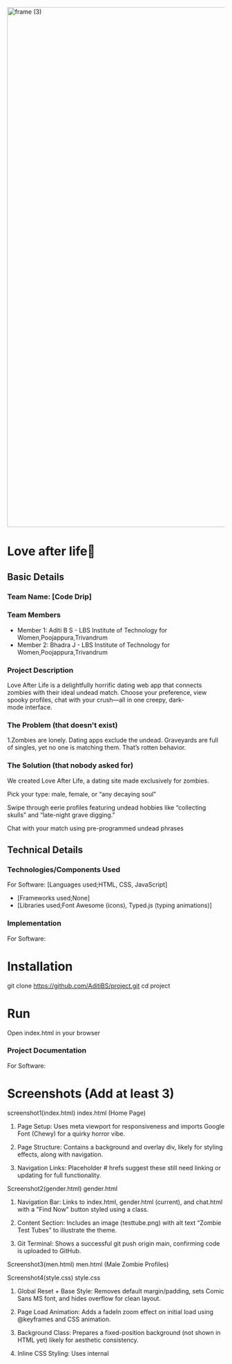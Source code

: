 <img width="3188" height="1202" alt="frame (3)" src="https://github.com/user-attachments/assets/517ad8e9-ad22-457d-9538-a9e62d137cd7" />


# Love after life🎯


## Basic Details
### Team Name: [Code Drip]


### Team Members
- Member 1: Aditi B S - LBS Institute of Technology for Women,Poojappura,Trivandrum
- Member 2: Bhadra J - LBS Institute of Technology for Women,Poojappura,Trivandrum

### Project Description
Love After Life is a delightfully horrific dating web app that connects zombies with their ideal undead match. Choose your preference, view spooky profiles, chat with your crush—all in one creepy, dark-mode interface.

### The Problem (that doesn't exist)
1.Zombies are lonely. Dating apps exclude the undead. Graveyards are full of singles, yet no one is matching them. That’s rotten behavior.

### The Solution (that nobody asked for)
We created Love After Life, a dating site made exclusively for zombies.

Pick your type: male, female, or “any decaying soul”

Swipe through eerie profiles featuring undead hobbies like “collecting skulls” and “late-night grave digging.”

Chat with your match using pre-programmed undead phrases

## Technical Details
### Technologies/Components Used
For Software:
[Languages used;HTML, CSS, JavaScript]
- [Frameworks used;None]
- [Libraries used;Font Awesome (icons), Typed.js (typing animations)]
### Implementation
For Software:
# Installation
git clone https://github.com/AditiBS/project.git
cd project
# Run
Open index.html in your browser

### Project Documentation
For Software:

# Screenshots (Add at least 3)
screenshot1(index.html)
index.html (Home Page)

1. Page Setup: Uses meta viewport for responsiveness and imports Google Font (Chewy) for a quirky horror vibe.


2. Page Structure: Contains a background and overlay div, likely for styling effects, along with navigation.


3. Navigation Links: Placeholder # hrefs suggest these still need linking or updating for full functionality.


Screenshot2(gender.html)
gender.html

1. Navigation Bar: Links to index.html, gender.html (current), and chat.html with a "Find Now" button styled using a class.


2. Content Section: Includes an image (testtube.png) with alt text “Zombie Test Tubes” to illustrate the theme.


3. Git Terminal: Shows a successful git push origin main, confirming code is uploaded to GitHub.


Screenshot3(men.html)
men.html (Male Zombie Profiles)

Screenshot4(style.css)
style.css

1. Global Reset + Base Style: Removes default margin/padding, sets Comic Sans MS font, and hides overflow for clean layout.


2. Page Load Animation: Adds a fadeIn zoom effect on initial load using @keyframes and CSS animation.


3. Background Class: Prepares a fixed-position background (not shown in HTML yet) likely for aesthetic consistency.

1. Inline CSS Styling: Uses internal <style> to define .profile-card, including box shadow, border radius, and layout.


2. Profile Image Styling: Images are styled for consistent size (40% width) with rounded edges.


3. Minor Issue: Title incorrectly says "Women" instead of "Men"—should be updated for clarity.


# Diagrams
[Landing Page]
   |
   |-- "Start Now" button →
   ↓
[Gender Selection Page]
   - Options: ♂ Male | ♀ Female | ⚧ Other
   |
   ↓
[Profile Display Page]
   - Shows 3 opposite-gender zombie profiles
   - Each card: 🧟‍♂ Funny Name + Traits
   |
   ↓
[Profile Card Dropdown]
   - "More Details" button expands personality, hobbies
   |
   ↓
["Interested" Button]
   |
   ↓
[Zombie Chat Page 💬]
   - User selects preset questions
   - Zombie replies in fun English 

For Hardware:

# Schematic & Circuit
![Circuit](Add your circuit diagram here)
*Add caption explaining connections*

![Schematic](Add your schematic diagram here)
*Add caption explaining the schematic*

# Build Photos
![Components](Add photo of your components here)
*List out all components shown*

![Build](Add photos of build process here)
*Explain the build steps*

![Final](Add photo of final product here)
*Explain the final build*

### Project Demo
# Video



https://github.com/user-attachments/assets/6240aa6b-7f23-44e1-a401-4f1893aba0bd


🧟‍♂️ Love After Life – Zombie Dating Web App 💘
💡 What is it?
"Love After Life" is a fun zombie dating website where users can:
Choose their gender
See cute zombie profiles of the opposite gender
Click "Interested" to start a fake, funny chat with a zombie!
🔧 What did I use?
HTML – to build the pages
CSS – to make it look cute and zombie-themed
Vercel – to host it online

# Additional Demos
[Add any extra demo materials/links]

## Team Contributions
Bhadra: UI/UX Designer, HTML Structure, Font & Theming
Aditi: Profile Design, Figma Mockup, Project Documentation & Diagrams

---
Made with ❤️ at TinkerHub Useless Projects 

![Static Badge](https://img.shields.io/badge/TinkerHub-24?color=%23000000&link=https%3A%2F%2Fwww.tinkerhub.org%2F)
![Static Badge](https://img.shields.io/badge/UselessProjects--25-25?link=https%3A%2F%2Fwww.tinkerhub.org%2Fevents%2FQ2Q1TQKX6Q%2FUseless%2520Projects)



